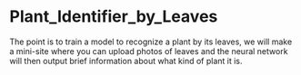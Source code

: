 # Plant_Identifier_by_Leaves
The point is to train a model to recognize a plant by its leaves, we will make a mini-site where you can upload photos of leaves and the neural network will then output brief information about what kind of plant it is.
